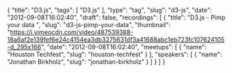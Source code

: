 {
  "title": "D3.js",
  "tags": [
    "D3.js"
  ],
  "type": "tag",
  "slug": "d3-js",
  "date": "2012-09-08T16:02:40",
  "draft": false,
  "recordings": [
    {
      "title": "D3.js - Pimp your data  ",
      "slug": "d3-js-pimp-your-data",
      "thumbnail": "https://i.vimeocdn.com/video/487539388-18a6af2e139fef6e24c4154ea3db3275631df3a41688abc1eb723fc107624105-d_295x166",
      "date": "2012-09-08T16:02:40",
      "meetups": [
        {
          "name": "Houston Techfest",
          "slug": "houston-techfest"
        }
      ],
      "speakers": [
        {
          "name": "Jonathan Birkholz",
          "slug": "jonathan-birkholz"
        }
      ]
    }
  ]
}